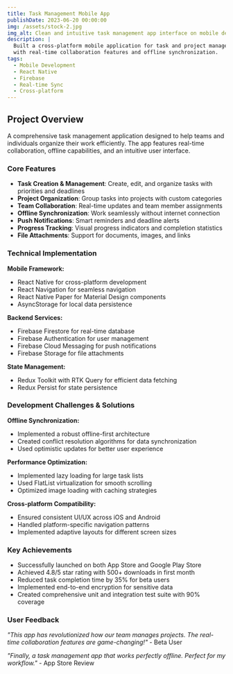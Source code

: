 ```yaml
---
title: Task Management Mobile App
publishDate: 2023-06-20 00:00:00
img: /assets/stock-2.jpg
img_alt: Clean and intuitive task management app interface on mobile device
description: |
  Built a cross-platform mobile application for task and project management
  with real-time collaboration features and offline synchronization.
tags:
  - Mobile Development
  - React Native
  - Firebase
  - Real-time Sync
  - Cross-platform
---
```


## Project Overview

A comprehensive task management application designed to help teams and individuals organize their work efficiently. The app features real-time collaboration, offline capabilities, and an intuitive user interface.

### Core Features

- **Task Creation & Management**: Create, edit, and organize tasks with priorities and deadlines
- **Project Organization**: Group tasks into projects with custom categories
- **Team Collaboration**: Real-time updates and team member assignments
- **Offline Synchronization**: Work seamlessly without internet connection
- **Push Notifications**: Smart reminders and deadline alerts
- **Progress Tracking**: Visual progress indicators and completion statistics
- **File Attachments**: Support for documents, images, and links

### Technical Implementation

**Mobile Framework:**
- React Native for cross-platform development
- React Navigation for seamless navigation
- React Native Paper for Material Design components
- AsyncStorage for local data persistence

**Backend Services:**
- Firebase Firestore for real-time database
- Firebase Authentication for user management
- Firebase Cloud Messaging for push notifications
- Firebase Storage for file attachments

**State Management:**
- Redux Toolkit with RTK Query for efficient data fetching
- Redux Persist for state persistence

### Development Challenges & Solutions

**Offline Synchronization:**
- Implemented a robust offline-first architecture
- Created conflict resolution algorithms for data synchronization
- Used optimistic updates for better user experience

**Performance Optimization:**
- Implemented lazy loading for large task lists
- Used FlatList virtualization for smooth scrolling
- Optimized image loading with caching strategies

**Cross-platform Compatibility:**
- Ensured consistent UI/UX across iOS and Android
- Handled platform-specific navigation patterns
- Implemented adaptive layouts for different screen sizes

### Key Achievements

- Successfully launched on both App Store and Google Play Store
- Achieved 4.8/5 star rating with 500+ downloads in first month
- Reduced task completion time by 35% for beta users
- Implemented end-to-end encryption for sensitive data
- Created comprehensive unit and integration test suite with 90% coverage

### User Feedback

*"This app has revolutionized how our team manages projects. The real-time collaboration features are game-changing!"* - Beta User

*"Finally, a task management app that works perfectly offline. Perfect for my workflow."* - App Store Review